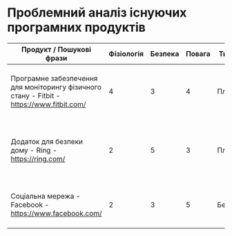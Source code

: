 # Проблемний аналіз існуючих програмних продуктів

| Продукт / Пошукові фрази                                         | Фізіологія | Безпека | Повага | Тип ліцензії | Примітка                                         |
|------------------------------------------------------------------|------------|---------|--------|--------------|-------------------------------------------------|
| Програмне забезпечення для моніторингу фізичного стану - Fitbit - https://www.fitbit.com/ | 4          | 3       | 4      | Платна       | Популярний пристрій для відстеження фізіологічних показників та здоров'я |
| Додаток для безпеки дому - Ring - https://ring.com/                | 2          | 5       | 3      | Платна       | Камери та система моніторингу для забезпечення безпеки вдома |
| Соціальна мережа - Facebook - https://www.facebook.com/            | 2          | 3       | 5      | Безкоштовна  | Основний акцент на спілкуванні та взаємодії користувачів |


